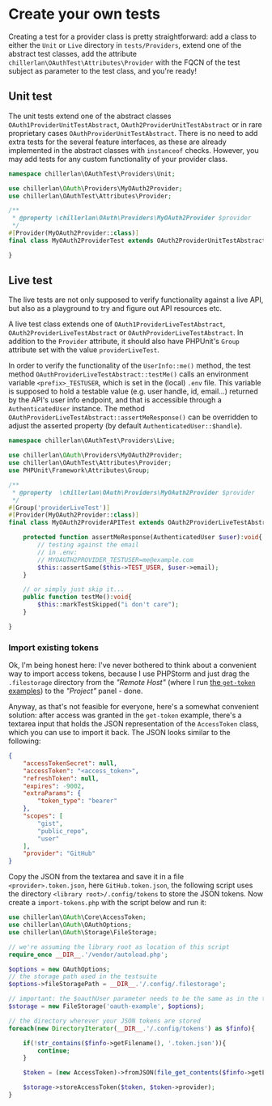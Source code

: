 # Create your own tests

Creating a test for a provider class is pretty straightforward: add a class to either the `Unit` or `Live` directory in `tests/Providers`,
extend one of the abstract test classes, add the attribute `chillerlan\OAuthTest\Attributes\Provider` with the FQCN of the test subject
as parameter to the test class, and you're ready!


## Unit test

The unit tests extend one of the abstract classes `OAuth1ProviderUnitTestAbstract`, `OAuth2ProviderUnitTestAbstract`
or in rare proprietary cases `OAuthProviderUnitTestAbstract`. There is no need to add extra tests for the several feature interfaces,
as these are already implemented in the abstract classes with `instanceof` checks. However, you may add tests for any custom functionality
of your provider class.

```php
namespace chillerlan\OAuthTest\Providers\Unit;

use chillerlan\OAuth\Providers\MyOAuth2Provider;
use chillerlan\OAuthTest\Attributes\Provider;

/**
 * @property \chillerlan\OAuth\Providers\MyOAuth2Provider $provider
 */
#[Provider(MyOAuth2Provider::class)]
final class MyOAuth2ProviderTest extends OAuth2ProviderUnitTestAbstract{

}
```


## Live test

The live tests are not only supposed to verify functionality against a live API, but also as a playground to try and figure out
API resources etc.

A live test class extends one of `OAuth1ProviderLiveTestAbstract`,  `OAuth2ProviderLiveTestAbstract` or `OAuthProviderLiveTestAbstract`.
In addition to the `Provider` attribute, it should also have PHPUnit's `Group` attribute set with the value `providerLiveTest`.

In order to verify the functionality of the `UserInfo::me()` method, the test method `OAuthProviderLiveTestAbstract::testMe()`
calls an environment variable `<prefix>_TESTUSER`, which is set in the (local) `.env` file. This variable is supposed to hold a
testable value (e.g. user handle, id, email...) returned by the API's user info endpoint, and that is accessible through a
`AuthenticatedUser` instance. The method `OAuthProviderLiveTestAbstract::assertMeResponse()` can be overridden to adjust the
asserted property (by default `AuthenticatedUser::$handle`).

```php
namespace chillerlan\OAuthTest\Providers\Live;

use chillerlan\OAuth\Providers\MyOAuth2Provider;
use chillerlan\OAuthTest\Attributes\Provider;
use PHPUnit\Framework\Attributes\Group;

/**
 * @property  \chillerlan\OAuth\Providers\MyOAuth2Provider $provider
 */
#[Group('providerLiveTest')]
#[Provider(MyOAuth2Provider::class)]
final class MyOAuth2ProviderAPITest extends OAuth2ProviderLiveTestAbstract{

	protected function assertMeResponse(AuthenticatedUser $user):void{
		// testing against the email
		// in .env:
		// MYOAUTH2PROVIDER_TESTUSER=me@example.com
		$this::assertSame($this->TEST_USER, $user->email);
	}

	// or simply just skip it...
	public function testMe():void{
		$this::markTestSkipped("i don't care");
	}

}
```

### Import existing tokens

Ok, I'm being honest here: I've never bothered to think about a convenient way to import access tokens, because I use PHPStorm and
just drag the `.filestorage` directory from the *"Remote Host"* (where I run [the `get-token` examples](../Usage/Using-examples.md))
to the *"Project"* panel - done.

Anyway, as that's not feasible for everyone, here's a somewhat convenient solution: after access was granted in the `get-token` example,
there's a textarea input that holds the JSON representation of the `AccessToken` class, which you can use to import it back.
The JSON looks similar to the following:

```json
{
	"accessTokenSecret": null,
	"accessToken": "<access_token>",
	"refreshToken": null,
	"expires": -9002,
	"extraParams": {
		"token_type": "bearer"
	},
	"scopes": [
		"gist",
		"public_repo",
		"user"
	],
	"provider": "GitHub"
}
```

Copy the JSON from the textarea and save it in a file `<provider>.token.json`, here `GitHub.token.json`, the following script uses
the directory `<library root>/.config/tokens` to store the JSON tokens. Now create a `import-tokens.php` with the script below and run it:

```php
use chillerlan\OAuth\Core\AccessToken;
use chillerlan\OAuth\OAuthOptions;
use chillerlan\OAuth\Storage\FileStorage;

// we're assuming the library root as location of this script
require_once __DIR__.'/vendor/autoload.php';

$options = new OAuthOptions;
// the storage path used in the testsuite
$options->fileStoragePath = __DIR__.'/.config/.filestorage';

// important: the $oauthUser parameter needs to be the same as in the testsuite
$storage = new FileStorage('oauth-example', $options);

// the directory wherever your JSON tokens are stored
foreach(new DirectoryIterator(__DIR__.'/.config/tokens') as $finfo){

	if(!str_contains($finfo->getFilename(), '.token.json')){
		continue;
	}

	$token = (new AccessToken)->fromJSON(file_get_contents($finfo->getLinkTarget()));

	$storage->storeAccessToken($token, $token->provider);
}
```
